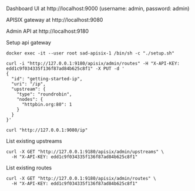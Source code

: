 Dashboard UI at http://localhost:9000 (username: admin, password: admin)

APISIX gateway at http://localhost:9080

Admin API at http://localhost:9180

Setup api gateway
```
docker exec -it --user root sad-apisix-1 /bin/sh -c "./setup.sh"
```

```
curl -i "http://127.0.0.1:9180/apisix/admin/routes" -H "X-API-KEY: edd1c9f034335f136f87ad84b625c8f1" -X PUT -d '   
{
  "id": "getting-started-ip",
  "uri": "/ip",
  "upstream": {
    "type": "roundrobin",
    "nodes": {
      "httpbin.org:80": 1
    }
  }
}'
```

```
curl "http://127.0.0.1:9080/ip"
```

List existing upstreams
```
curl -X GET "http://127.0.0.1:9180/apisix/admin/upstreams" \
  -H "X-API-KEY: edd1c9f034335f136f87ad84b625c8f1"
```

List existing routes
```
curl -X GET "http://127.0.0.1:9180/apisix/admin/routes" \
  -H "X-API-KEY: edd1c9f034335f136f87ad84b625c8f1"
```

